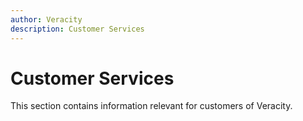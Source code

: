 ```yaml
---
author: Veracity
description: Customer Services
---
```


# Customer Services
This section contains information relevant for customers of Veracity.